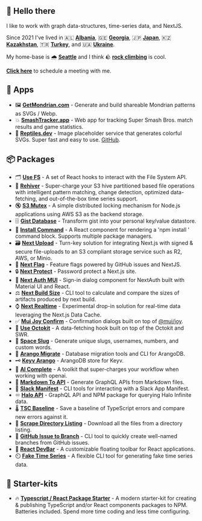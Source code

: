 ## **👋 Hello there**

I like to work with graph data-structures, time-series data, and NextJS.

Since 2021 I've lived in 🇦🇱 [**Albania**](https://en.wikipedia.org/wiki/Albania), 🇬🇪 [**Georgia**](<https://en.wikipedia.org/wiki/Georgia_(country)>), 🇯🇵 [**Japan**](https://en.wikipedia.org/wiki/Japan), 🇰🇿 [**Kazakhstan**](https://en.wikipedia.org/wiki/Kazakhstan), 🇹🇷 [**Turkey**](https://en.wikipedia.org/wiki/Turkey), and 🇺🇦 [**Ukraine**](https://en.wikipedia.org/wiki/Ukraine).

My home-base is 🌧️ [**Seattle**](https://en.wikipedia.org/wiki/Seattle) and I think 🪨 [**rock climbing**](https://en.wikipedia.org/wiki/Bouldering) is cool.

[**Click here**](https://calendly.com/linesofcode/lets-talk) to schedule a meeting with me.

## **📱 Apps**

- 🖼️ [**GetMondrian.com**](https://getmondrian.com/) - Generate and build shareable Mondrian patterns as SVGs / Webp.
- 💥 [**SmashTracker.app**](https://smashtracker.app/) - Web app for tracking Super Smash Bros. match results and game statistics.
- 🦎 [**Reptiles.dev**](https://reptiles.dev/) - Image placeholder service that generates colorful SVGs. Super fast and easy to use. [GitHub](https://github.com/TimMikeladze/reptiles.dev).

## **📦 Packages**

- 🗂️ [**Use FS**](https://github.com/TimMikeladze/use-file-system) - A set of React hooks to interact with the File System API.
- 🐝 [**Rehiver**](https://github.com/TimMikeladze/rehiver) - Super-charge your S3 hive partitioned based file operations with intelligent pattern matching, change detection, optimized data-fetching, and out-of-the-box time series support.
- 🔇 [**S3 Mutex**](https://github.com/TimMikeladze/s3-mutex) - A simple distributed locking mechanism for Node.js applications using AWS S3 as the backend storage.
- 🗄️ [**Gist Database**](https://github.com/TimMikeladze/gist-database) - Transform gist into your personal key/value datastore.
- 📡 **[Install Command](https://github.com/TimMikeladze/react-install-command/)** - A React component for rendering a 'npm install <package name>' command block. Supports multiple package managers.
- 🗃️ [**Next Upload**](https://github.com/TimMikeladze/next-upload) - Turn-key solution for integrating Next.js with signed & secure file-uploads to an S3 compliant storage service such as R2, AWS, or Minio.
- 🏁 [**Next Flag**](https://github.com/TimMikeladze/next-flag) - Feature flags powered by GitHub issues and NextJS.
- 🔒 [**Next Protect**](https://github.com/TimMikeladze/next-protect) - Password protect a Next.js site.
- 🔐 [**Next Auth MUI**](https://github.com/TimMikeladze/next-auth-mui) - Sign-in dialog component for NextAuth built with Material UI and React.
- ⚖️ [**Next Build Size**](https://github.com/TimMikeladze/next-build-size) - CLI tool to calculate and compare the sizes of artifacts produced by next build.
- ⌚️ [**Next Realtime**](https://github.com/TimMikeladze/next-realtime) - Experimental drop-in solution for real-time data leveraging the Next.js Data Cache.
- ✅ [**Mui Joy Confirm**](https://github.com/TimMikeladze/mui-joy-confirm) - Confirmation dialogs built on top of [@mui/joy](https://mui.com/joy-ui/getting-started/).
- 🐙 [**Use Octokit**](https://github.com/TimMikeladze/use-octokit) - A data-fetching hook built on top of the Octokit and SWR.
- 🐌 [**Space Slug**](https://github.com/TimMikeladze/space-slug) - Generate unique slugs, usernames, numbers, and custom words.
- 🥑 [**Arango Migrate**](https://github.com/TimMikeladze/arango-migrate) - Database migration tools and CLI for ArangoDB.
- 🗝️ [**Keyv Arango**](https://github.com/TimMikeladze/keyv-arango) - ArangoDB store for Keyv.
- 🤖 [**AI Complete**](https://github.com/TimMikeladze/ai-complete) - A toolkit that super-charges your workflow when working with openai.
- 📑 [**Markdown To API**](https://github.com/TimMikeladze/markdown-to-api) - Generate GraphQL APIs from Markdown files.
- 👖 [**Slack Manifest**](https://github.com/TimMikeladze/slack-manifest) - CLI tools for interacting with a Slack App Manifest.
- ♾️ [**Halo API**](https://github.com/TimMikeladze/haloapi.dev) - GraphQL API and NPM package for querying Halo Infinite data.
- 🌡️ [**TSC Baseline**](https://github.com/TimMikeladze/tsc-baseline/) - Save a baseline of TypeScript errors and compare new errors against it.
- 📂 [**Scrape Directory Listing**](https://github.com/TimMikeladze/scrape-directory-listing) - Download all the files from a directory listing.
- 🎋 [**GitHub Issue to Branch**](https://github.com/TimMikeladze/github-issue-to-branch) - CLI tool to quickly create well-named branches from GitHub issues.
- 📏 [**React DevBar**](https://github.com/TimMikeladze/react-devbar/) - A customizable floating toolbar for React applications.
- ⏲️ [**Fake Time Series**](https://github.com/TimMikeladze/fake-time-series) - A flexible CLI tool for generating fake time series data.

## **🚀 Starter-kits**

- 🔥 [**Typescript / React Package Starter**](https://github.com/TimMikeladze/typescript-react-package-starter) - A modern starter-kit for creating & publishing TypeScript and/or React components packages to NPM. Batteries included. Spend more time coding and less time configuring.
